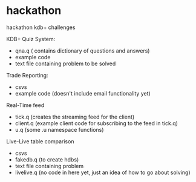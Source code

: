 # hackathon
hackathon kdb+ challenges

KDB+ Quiz System:
- qna.q ( contains dictionary of questions and answers)
- example code
- text file containing problem to be solved

Trade Reporting:
- csvs
- example code (doesn't include email functionality yet)

Real-Time feed
- tick.q (creates the streaming feed for the client)
- client.q (example client code for subscribing to the feed in tick.q)
- u.q (some .u namespace functions)

Live-Live table comparison
- csvs
- fakedb.q (to create hdbs)
- text file containing problem
- livelive.q (no code in here yet, just an idea of how to go about solving)


